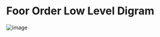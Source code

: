 # Foor Order Low Level Digram

![image](https://github.com/harshit-paneri/food-order-low-level/assets/82382478/4bb96eef-611c-4205-a59f-6b916fb3fb99)
